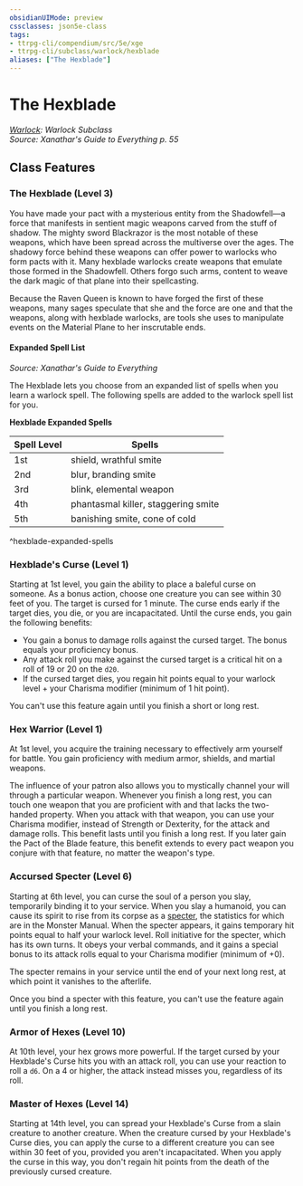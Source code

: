 ```yaml
---
obsidianUIMode: preview
cssclasses: json5e-class
tags:
- ttrpg-cli/compendium/src/5e/xge
- ttrpg-cli/subclass/warlock/hexblade
aliases: ["The Hexblade"]
---
```

# The Hexblade
*[Warlock](warlock-xphb.md): Warlock Subclass*  
*Source: Xanathar's Guide to Everything p. 55*  


## Class Features

### The Hexblade (Level 3)

You have made your pact with a mysterious entity from the Shadowfell—a force that manifests in sentient magic weapons carved from the stuff of shadow. The mighty sword Blackrazor is the most notable of these weapons, which have been spread across the multiverse over the ages. The shadowy force behind these weapons can offer power to warlocks who form pacts with it. Many hexblade warlocks create weapons that emulate those formed in the Shadowfell. Others forgo such arms, content to weave the dark magic of that plane into their spellcasting.

Because the Raven Queen is known to have forged the first of these weapons, many sages speculate that she and the force are one and that the weapons, along with hexblade warlocks, are tools she uses to manipulate events on the Material Plane to her inscrutable ends.

#### Expanded Spell List
_Source: Xanathar's Guide to Everything_

The Hexblade lets you choose from an expanded list of spells when you learn a warlock spell. The following spells are added to the warlock spell list for you.

**Hexblade Expanded Spells**

| Spell Level | Spells |
|-------------|--------|
| 1st | shield, wrathful smite |
| 2nd | blur, branding smite |
| 3rd | blink, elemental weapon |
| 4th | phantasmal killer, staggering smite |
| 5th | banishing smite, cone of cold |
^hexblade-expanded-spells

### Hexblade's Curse (Level 1)

Starting at 1st level, you gain the ability to place a baleful curse on someone. As a bonus action, choose one creature you can see within 30 feet of you. The target is cursed for 1 minute. The curse ends early if the target dies, you die, or you are incapacitated. Until the curse ends, you gain the following benefits:

- You gain a bonus to damage rolls against the cursed target. The bonus equals your proficiency bonus.  
- Any attack roll you make against the cursed target is a critical hit on a roll of 19 or 20 on the `d20`.  
- If the cursed target dies, you regain hit points equal to your warlock level + your Charisma modifier (minimum of 1 hit point).  

You can't use this feature again until you finish a short or long rest.

### Hex Warrior (Level 1)

At 1st level, you acquire the training necessary to effectively arm yourself for battle. You gain proficiency with medium armor, shields, and martial weapons.

The influence of your patron also allows you to mystically channel your will through a particular weapon. Whenever you finish a long rest, you can touch one weapon that you are proficient with and that lacks the two-handed property. When you attack with that weapon, you can use your Charisma modifier, instead of Strength or Dexterity, for the attack and damage rolls. This benefit lasts until you finish a long rest. If you later gain the Pact of the Blade feature, this benefit extends to every pact weapon you conjure with that feature, no matter the weapon's type.

### Accursed Specter (Level 6)

Starting at 6th level, you can curse the soul of a person you slay, temporarily binding it to your service. When you slay a humanoid, you can cause its spirit to rise from its corpse as a [specter](specter.md), the statistics for which are in the Monster Manual. When the specter appears, it gains temporary hit points equal to half your warlock level. Roll initiative for the specter, which has its own turns. It obeys your verbal commands, and it gains a special bonus to its attack rolls equal to your Charisma modifier (minimum of +0).

The specter remains in your service until the end of your next long rest, at which point it vanishes to the afterlife.

Once you bind a specter with this feature, you can't use the feature again until you finish a long rest.

### Armor of Hexes (Level 10)

At 10th level, your hex grows more powerful. If the target cursed by your Hexblade's Curse hits you with an attack roll, you can use your reaction to roll a `d6`. On a 4 or higher, the attack instead misses you, regardless of its roll.

### Master of Hexes (Level 14)

Starting at 14th level, you can spread your Hexblade's Curse from a slain creature to another creature. When the creature cursed by your Hexblade's Curse dies, you can apply the curse to a different creature you can see within 30 feet of you, provided you aren't incapacitated. When you apply the curse in this way, you don't regain hit points from the death of the previously cursed creature.